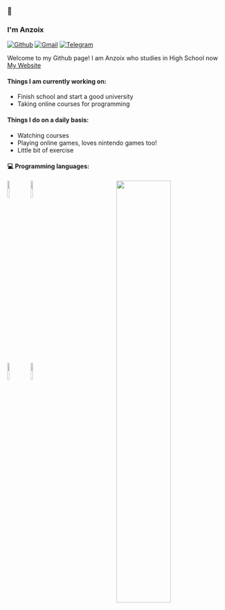 ###  👋 
### I'm Anzoix

[![Github](https://img.shields.io/badge/GitHub-100000?style=for-the-badge&logo=github&logoColor=white)](https://github.com/Anzoix)
[![Gmail](https://img.shields.io/badge/Gmail-D14836?style=for-the-badge&logo=gmail&logoColor=white)](mailto:anzoix01@gmail.com)
[![Telegram](https://img.shields.io/badge/Telegram-2CA5E0?style=for-the-badge&logo=telegram&logoColor=white)](https://t.me/Anzoix)

Welcome to my Github page! I am Anzoix who studies in High School now [My Website](http://www.anzoix.me/)

####  Things I am currently working on: 
- Finish school and start a good university
- Taking online courses for programming 


#### Things I do on a daily basis:
- Watching courses
- Playing online games, loves nintendo games too!
- Little bit of exercise 

#### :computer: Programming languages: 
<p>
	<img width="50%" align="right" src="https://github-readme-stats.vercel.app/api?username=Anzoix&show_icons=true&hide_border=true" />

<code><img width="10%" src="https://www.vectorlogo.zone/logos/javascript/javascript-ar21.svg"></code>
<code><img width="10%" src="https://www.vectorlogo.zone/logos/w3_html5/w3_html5-ar21.svg"></code>

<br />
<code><img width="10%" src="https://brandeps.com/logo-download/C/CSS-3-logo-vector-01.svg"></code>
<code><img width="10%" src="https://www.vectorlogo.zone/logos/python/python-ar21.svg"></code>

</p>
